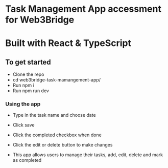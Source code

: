 # Task Management App accessment for Web3Bridge

# Built with React & TypeScript

## To get started

- Clone the repo
- cd web3bridge-task-mamangement-app/
- Run npm i
- Run npm run dev

### Using the app

- Type in the task name and choose date
- Click save
- Click the completed checkbox when done
- Click the edit or delete button to make changes

- This app allows users to manage their tasks, add, edit, delete and mark as completed
